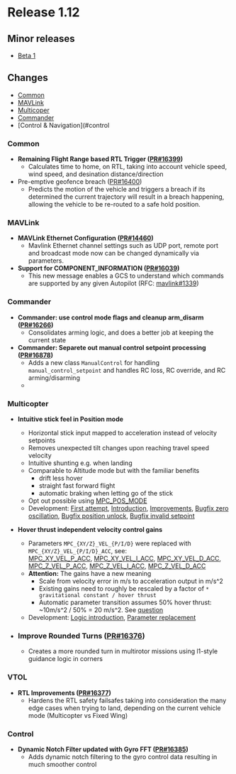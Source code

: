 # Release 1.12

## Minor releases
* [Beta 1](https://github.com/PX4/PX4-Autopilot/releases/tag/v1.12.0-beta1)

## Changes

* [Common](#common)
* [MAVLink](#mavlink)
* [Multicoper](#multicopter)
* [Commander](#commander)
* [Control & Navigation](#control

### Common

* **Remaining Flight Range based RTL Trigger ([PR#16399](https://github.com/PX4/PX4-Autopilot/pull/16399))**
  * Calculates time to home, on RTL, taking into account vehicle speed, wind speed, and desination distance/direction
* Pre-emptive geofence breach ([PR#16400](https://github.com/PX4/PX4-Autopilot/pull/16400))
  * Predicts the motion of the vehicle and triggers a breach if its determined the current trajectory will result in a breach happening, allowing the vehicle to be re-routed to a safe hold position.

### MAVLink

* **MAVLink Ethernet Configuration ([PR#14460](https://github.com/PX4/PX4-Autopilot/pull/14460))**
  * Mavlink Ethernet channel settings such as UDP port, remote port and broadcast mode now can be changed dynamically via parameters.
* **Support for COMPONENT_INFORMATION ([PR#16039](https://github.com/PX4/PX4-Autopilot/pull/16039))**
  * This new message enables a GCS to understand which commands are supported by any given Autopilot (RFC: [mavlink#1339](https://github.com/mavlink/mavlink/issues/1339))

### Commander

* **Commander: use control mode flags and cleanup arm_disarm ([PR#16266](https://github.com/PX4/PX4-Autopilot/pull/16266))**
  * Consolidates arming logic, and does a better job at keeping the current state
* **Commander: Separete out manual control setpoint processing ([PR#16878](https://github.com/PX4/PX4-Autopilot/pull/16878))**
  * Adds a new class `ManualControl` for handling `manual_control_setpoint` and handles RC loss, RC override, and RC arming/disarming
  * 

### Multicopter

* **Intuitive stick feel in Position mode**
  * Horizontal stick input mapped to acceleration instead of velocity setpoints
  * Removes unexpected tilt changes upon reaching travel speed velocity
  * Intuitive shunting e.g. when landing
  * Comparable to Altitude mode but with the familiar benefits
    * drift less hover
    * straight fast forward flight
    * automatic braking when letting go of the stick
  * Opt out possible using [MPC_POS_MODE](../advanced_config/parameter_reference.md#MPC_POS_MODE)
  * Development: [First attempt](https://github.com/PX4/PX4-Autopilot/pull/12072), [Introduction](https://github.com/PX4/PX4-Autopilot/pull/16052), [Improvements](https://github.com/PX4/PX4-Autopilot/pull/16320), [Bugfix zero oscillation](https://github.com/PX4/PX4-Autopilot/pull/16786), [Bugfix position unlock](https://github.com/PX4/PX4-Autopilot/pull/16791), [Bugfix invalid setpoint](https://github.com/PX4/PX4-Autopilot/pull/17078)

* **Hover thrust independent velocity control gains**
  * Parameters `MPC_{XY/Z}_VEL_{P/I/D}` were replaced with `MPC_{XY/Z}_VEL_{P/I/D}_ACC`, see:<br/>
   [MPC_XY_VEL_P_ACC](../advanced_config/parameter_reference.md#MPC_XY_VEL_P_ACC), [MPC_XY_VEL_I_ACC](../advanced_config/parameter_reference.md#MPC_XY_VEL_I_ACC), [MPC_XY_VEL_D_ACC](../advanced_config/parameter_reference.md#MPC_XY_VEL_D_ACC), [MPC_Z_VEL_P_ACC](../advanced_config/parameter_reference.md#MPC_Z_VEL_P_ACC), [MPC_Z_VEL_I_ACC](../advanced_config/parameter_reference.md#MPC_Z_VEL_I_ACC), [MPC_Z_VEL_D_ACC](../advanced_config/parameter_reference.md#MPC_Z_VEL_D_ACC)
  * **Attention:** The gains have a new meaning
    * Scale from velocity error in m/s to acceleration output in m/s^2
    * Existing gains need to roughly be rescaled by a factor of `* gravitational constant / hover thrust`
    * Automatic parameter transition assumes 50% hover thrust: ~10m/s^2 / 50% = 20 m/s^2. See [question](https://github.com/PX4/PX4-Autopilot/pull/14823#issuecomment-791357646)
  * Development: [Logic introduction](https://github.com/PX4/PX4-Autopilot/pull/14749), [Parameter replacement](https://github.com/PX4/PX4-Autopilot/pull/14823)
* ### Improve Rounded Turns ([PR#16376](https://github.com/PX4/PX4-Autopilot/pull/16376 ))
  * Creates a more rounded turn in multirotor missions using l1-style guidance logic in corners

### VTOL

* **RTL Improvements ([PR#16377](https://github.com/PX4/PX4-Autopilot/pull/16377))**
  * Hardens the RTL safety failsafes taking into consideration the many edge cases when trying to land, depending on the current vehicle mode (Multicopter vs Fixed Wing)


### Control

* **Dynamic Notch Filter updated with Gyro FFT ([PR#16385](https://github.com/PX4/PX4-Autopilot/pull/16377))**
  * Adds dynamic notch filtering to the gyro control data resulting in much smoother control


